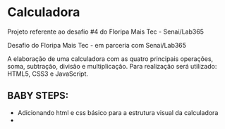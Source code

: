 # Calculadora
Projeto referente ao desafio #4 do Floripa Mais Tec - Senai/Lab365

Desafio do Floripa Mais Tec - em parceria com Senai/Lab365

A elaboração de uma calculadora com as quatro principais operações, soma, subtração, divisão e multiplicação.
Para realização será utilizado: HTML5, CSS3 e JavaScript.


## BABY STEPS:
* Adicionando html e css básico para a estrutura visual da calculadora
* 